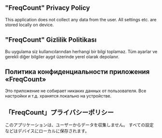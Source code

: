 ## "FreqCount" Privacy Policy

This application does not collect any data from the user. All settings etc. are stored locally on device.

## "FreqCount" Gizlilik Politikası

Bu uygulama siz kullanıcılarından herhangi bir bilgi toplamaz. Tüm ayarlar ve gerekli diğer bilgiler aygıt üzerinde yerel olarak depolanır.

## Политика конфиденциальности приложения «FreqCount»

Это приложение не собирает никаких данных от пользователя. Все настройки и т.д. хранятся локально на устройстве.

## 「FreqCount」プライバシーポリシー

このアプリケーションは、ユーザーからデータを収集しません。 すべての設定などはデバイスにローカルに保存されます。